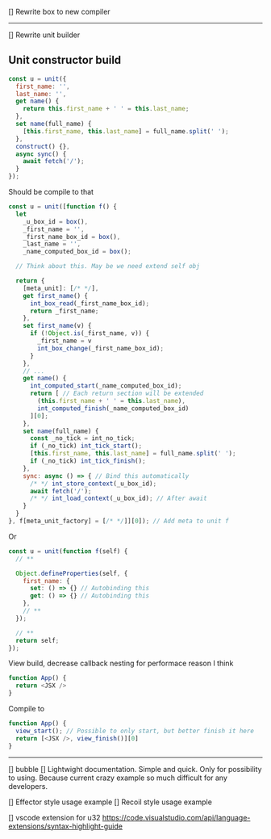 
[] Rewrite box to new compiler

---

[] Rewrite unit builder

## Unit constructor build

```javascript
const u = unit({
  first_name: '',
  last_name: '',
  get name() {
    return this.first_name + ' ' = this.last_name;
  },
  set name(full_name) {
    [this.first_name, this.last_name] = full_name.split(' ');
  },
  construct() {},
  async sync() {
    await fetch('/');
  }
});
```

Should be compile to that

```javascript
const u = unit([function f() {
  let
    _u_box_id = box(),
    _first_name = '',
    _first_name_box_id = box(),
    _last_name = '',
    _name_computed_box_id = box();

  // Think about this. May be we need extend self obj

  return {
    [meta_unit]: [/* */],
    get first_name() {
      int_box_read(_first_name_box_id);
      return _first_name;
    },
    set first_name(v) {
      if (!Object.is(_first_name, v)) {
        _first_name = v
        int_box_change(_first_name_box_id);
      }
    },
    // ...
    get name() {
      int_computed_start(_name_computed_box_id);
      return [ // Each return section will be extended
        (this.first_name + ' ' = this.last_name),
        int_computed_finish(_name_computed_box_id)
      ][0];
    },
    set name(full_name) {
      const _no_tick = int_no_tick;
      if (_no_tick) int_tick_start();
      [this.first_name, this.last_name] = full_name.split(' ');
      if (_no_tick) int_tick_finish();
    },
    sync: async () => { // Bind this automatically
      /* */ int_store_context(_u_box_id);
      await fetch('/');
      /* */ int_load_context(_u_box_id); // After await
    }
  }
}, f[meta_unit_factory] = [/* */]][0]); // Add meta to unit f
```

Or

```javascript
const u = unit(function f(self) {
  // **

  Object.defineProperties(self, {
    first_name: {
      set: () => {} // Autobinding this
      get: () => {} // Autobinding this
    },
    // **
  });

  // **
  return self;
});

```

View build, decrease callback nesting for performace reason I think

```javascript
function App() {
  return <JSX />
}
```

Compile to

```javascript
function App() {
  view_start(); // Possible to only start, but better finish it here
  return [<JSX />, view_finish()][0]
}
```

---

[] bubble
[] Lightwight documentation. Simple and quick. Only for possibility to using. Because current crazy example so much difficult for any developers.

[] Effector style usage example
[] Recoil style usage example

[] vscode extension for u32
  https://code.visualstudio.com/api/language-extensions/syntax-highlight-guide
